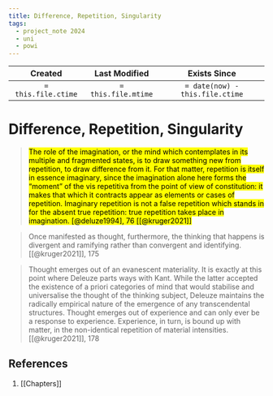 ```yaml
---
title: Difference, Repetition, Singularity
tags:
  - project_note 2024
  - uni
  - powi
---
```

|     Created      |  Last Modified   |       Exists Since        |
|:----------------:|:----------------:|:----------------:|
| `= this.file.ctime` | `= this.file.mtime` | `= date(now) - this.file.ctime`|

# Difference, Repetition, Singularity

> <mark class="hltr-grey">The role of the imagination, or the mind which contemplates in its multiple and fragmented states, is to draw something new from repetition, to draw difference from it. For that matter, repetition is itself in essence imaginary, since the imagination alone here forms the “moment” of the vis repetitiva from the point of view of constitution: it makes that which it contracts appear as elements or cases of repetition. Imaginary repetition is not a false repetition which stands in for the absent true repetition: true repetition takes place in imagination.  [@deluze1994], 76 [[@kruger2021]]

> Once manifested as thought, furthermore, the thinking that happens is divergent and ramifying rather than convergent and identifying. [[@kruger2021]], 175

> Thought emerges out of an evanescent materiality. It is exactly at this point where Deleuze parts ways with Kant. While the latter accepted the existence of a priori categories of mind that would stabilise and universalise the thought of the thinking subject, Deleuze maintains the radically empirical nature of the emergence of any transcendental structures. Thought emerges out of experience and can only ever be a response to experience. Experience, in turn, is bound up with matter, in the non-identical repetition of material intensities. [[@kruger2021]], 178</mark>
## References
1. [[Chapters]]